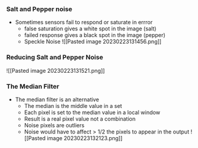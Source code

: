 
### Salt and Pepper noise 

- Sometimes sensors fail to respond or saturate in errror
	- false saturation gives a white spot in the image (salt)
	- failed response gives a black spot in the image (pepper)
	- Speckle Noise 
![[Pasted image 20230223131456.png]]

### Reducing Salt and Pepper Noise 
![[Pasted image 20230223131521.png]]

### The Median Filter 

- The median filter is an alternative 
	- The median is the middle value in a set 
	- Each pixel is set to the median value in a local window 
	- Result is a real pixel value not a combination 
	- Noise pixels are outliers
	- Noise would have to affect > 1/2 the pixels to appear in the output 
![[Pasted image 20230223132123.png]]

